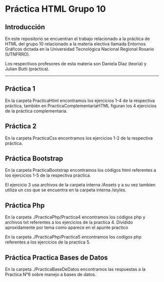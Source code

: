 # Práctica HTML Grupo 10

## Introducción

En este repositorio se encuentran el trabajo relacionado a la práctica de HTML del grupo 10 relacionado a la materia electiva llamada Entornos Gráficos dictada en la Universidad Tecnológica Nacional Regional Rosario (UTNFRRO).

Los respectivos profesores de esta materia son Daniela Diaz (teoría) y Julian Butti (práctica).

---

## Práctica 1

En la carpeta PracticaHtml encontramos los ejercicios 1-4 de la respectiva práctica, también en PracticaComplementariaHTML figuran los 4 ejercicios de la práctica complementaria.

## Práctica 2

En la carpeta PracticaCss encontramos los ejercicios 1-2 de la respectiva práctica.

## Práctica Bootstrap

En la carpeta PracticaBootstrap encontramos los códigos html referentes a los ejercicios 1-5 de la respectiva práctica.

El ejercicio 3 usa archivos de la carpeta interna /Assets y a su vez tambien utiliza un css que se encuentra en la carpeta interna /styles.

## Práctica Php

En la carpeta ./PracticaPhp/Practica4 encontramos los códigos php y archivos txt referentes a los ejercicios de la practica 4.
Dividido aproxidamente por tema como aparece en el apunte practico

En la carpeta ./PracticaPhp/Practica5 encontramos los codigos php referentes a los ejercicios de la practica 5.

## Práctica Practica Bases de Datos

En la carpeta ./PracticaBaseDeDatos encontramos las respuestas a la Practica N°6 sobre manejo a bases de datos.
